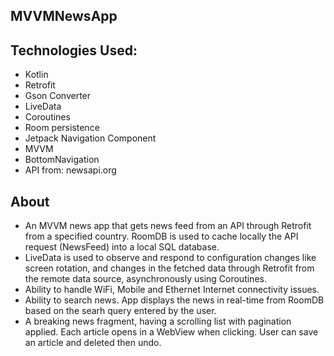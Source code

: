 ## MVVMNewsApp

## Technologies Used:

- Kotlin
- Retrofit
- Gson Converter
- LiveData
- Coroutines
- Room persistence
- Jetpack Navigation Component
- MVVM
- BottomNavigation
- API from: newsapi.org

## About

- An MVVM news app that gets news feed from an API through Retrofit from a specified country. RoomDB is used to cache locally the API request (NewsFeed) into a local SQL database.
- LiveData is used to observe and respond to configuration changes like screen rotation, and changes in the fetched data through Retrofit from the remote data source, asynchronously using Coroutines.
- Ability to handle WiFi, Mobile and Ethernet Internet connectivity issues.
- Ability to search news. App displays the news in real-time from RoomDB based on the searh query entered by the user.
- A breaking news fragment, having a scrolling list with pagination applied. Each article opens in a WebView when clicking. User can save an article and deleted then undo.
